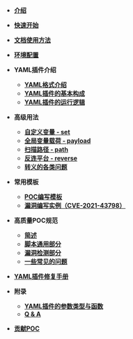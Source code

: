 - [**介绍**](/guide/README.md)
- [**快速开始**](/guide/QuickStart.md)
- [**文档使用方法**](/guide/use.md)
- [**环境配置**](/guide/environment.md)
- **YAML插件介绍**

  - [**YAML格式介绍**](/guide/yaml/yaml_format.md)
  - [**YAML插件的基本构成**](/guide/yaml/yaml_script_v2.md)
  - [**YAML插件的运行逻辑**](/guide/yaml/yaml_run_logic.md)
- **高级用法**

  - [**自定义变量 - set**](/guide/skill/set.md)
  - [**全局变量载荷 - payload**](/guide/skill/payload.md)
  - [**扫描路径 - path**](/guide/skill/path.md)
  - [**反连平台 - reverse**](/guide/skill/reverse.md)
  - [**转义的各类问题**](/guide/skill/escape.md)

[//]: # (todo:  - [**输出 - output**]&#40;/guide/skill/output.md&#41;)

- **常用模板**

  - [**POC编写模板**](/guide/yaml/yaml_poc_template.md)
  - [**漏洞编写实例（CVE-2021-43798）**](/guide/course/phaseIII.md)

[//]: # (todo:  - [**指纹编写模板**]&#40;/guide/yaml/yaml_finger_template.md&#41;)


- **高质量POC规范**

  - [**简述**](/guide/hiq/summary.md)
  - [**脚本通用部分**](/guide/hiq/about_common_part.md)
  - [**漏洞检测部分**](/guide/hiq/about_vulns.md)
  - [**一些常见的问题**](/guide/hiq/question_answer.md)

[//]: # (todo: - [**高质量指纹规范**]&#40;&#41;)
- [**YAML插件修复手册**](/guide/yaml/yaml_fix.md)

- **附录**

  - [**YAML插件的参数类型与函数**](/guide/yaml/yaml_type_func.md)
  - [**Q & A**](/guide/course/phaseV.md)
- [**贡献POC**](/guide/contribute.md)